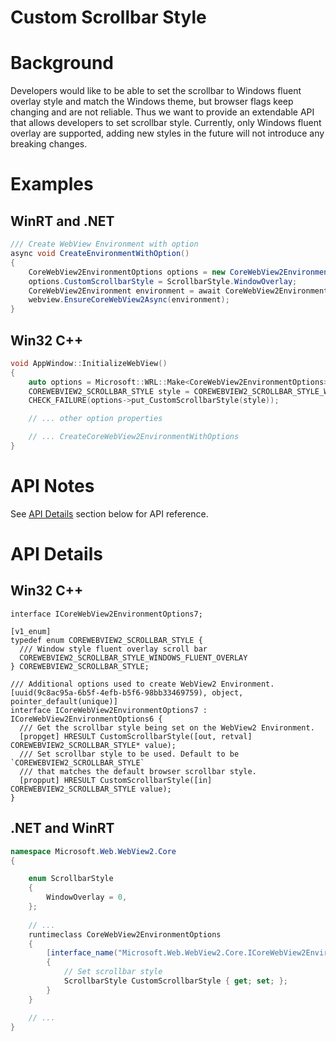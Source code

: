 Custom Scrollbar Style
===

# Background
Developers would like to be able to set the scrollbar to Windows fluent overlay style and 
match the Windows theme, but browser flags keep changing and are not reliable. Thus we want
to provide an extendable API that allows developers to set scrollbar style. Currently, 
only Windows fluent overlay are supported, adding new styles in the future will not introduce
any breaking changes.

# Examples
## WinRT and .NET   
```c#
/// Create WebView Environment with option
async void CreateEnvironmentWithOption()
{
    CoreWebView2EnvironmentOptions options = new CoreWebView2EnvironmentOptions();
    options.CustomScrollbarStyle = ScrollbarStyle.WindowOverlay;
    CoreWebView2Environment environment = await CoreWebView2Environment.CreateAsync(options: options);
    webview.EnsureCoreWebView2Async(environment);
}
```

## Win32 C++
```cpp
void AppWindow::InitializeWebView()
{
    auto options = Microsoft::WRL::Make<CoreWebView2EnvironmentOptions>();
    COREWEBVIEW2_SCROLLBAR_STYLE style = COREWEBVIEW2_SCROLLBAR_STYLE_WINDOWS_FLUENT_OVERLAY;
    CHECK_FAILURE(options->put_CustomScrollbarStyle(style));

    // ... other option properties

    // ... CreateCoreWebView2EnvironmentWithOptions
}
```

# API Notes

See [API Details](#api-details) section below for API reference.

# API Details
## Win32 C++

```IDL
interface ICoreWebView2EnvironmentOptions7;

[v1_enum]
typedef enum COREWEBVIEW2_SCROLLBAR_STYLE {
  /// Window style fluent overlay scroll bar
  COREWEBVIEW2_SCROLLBAR_STYLE_WINDOWS_FLUENT_OVERLAY
} COREWEBVIEW2_SCROLLBAR_STYLE;

/// Additional options used to create WebView2 Environment.
[uuid(9c8ac95a-6b5f-4efb-b5f6-98bb33469759), object, pointer_default(unique)]
interface ICoreWebView2EnvironmentOptions7 : ICoreWebView2EnvironmentOptions6 {
  /// Get the scrollbar style being set on the WebView2 Environment.
  [propget] HRESULT CustomScrollbarStyle([out, retval] COREWEBVIEW2_SCROLLBAR_STYLE* value);
  /// Set scrollbar style to be used. Default to be `COREWEBVIEW2_SCROLLBAR_STYLE`
  /// that matches the default browser scrollbar style.
  [propput] HRESULT CustomScrollbarStyle([in] COREWEBVIEW2_SCROLLBAR_STYLE value);
}
```

## .NET and WinRT

```c#
namespace Microsoft.Web.WebView2.Core
{

    enum ScrollbarStyle
    {
        WindowOverlay = 0,
    };
    
    // ...
    runtimeclass CoreWebView2EnvironmentOptions
    {
        [interface_name("Microsoft.Web.WebView2.Core.ICoreWebView2EnvironmentOptions7")]
        {
            // Set scrollbar style
            ScrollbarStyle CustomScrollbarStyle { get; set; };
        }
    }

    // ...
}
```
